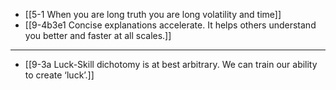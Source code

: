 - [[5-1 When you are long truth you are long volatility and time]]
- [[9-4b3e1 Concise explanations accelerate. It helps others understand you better and faster at all scales.]]
---
- [[9-3a Luck-Skill dichotomy is at best arbitrary. We can train our ability to create ‘luck’.]]
